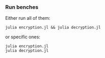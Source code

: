 ### Run benches

Either run all of them:
```
julia encryption.jl && julia decryption.jl
```

or specific ones:
```
julia encryption.jl
julia decryption.jl
```
